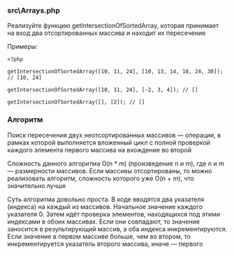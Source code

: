 ### src\Arrays.php

Реализуйте функцию getIntersectionOfSortedArray, которая принимает на вход два отсортированных массива и находит их
пересечение

Примеры:

    <?php
    
    getIntersectionOfSortedArray([10, 11, 24], [10, 13, 14, 18, 24, 30]); // [10, 24]
    
    getIntersectionOfSortedArray([10, 11, 24], [-2, 3, 4]); // []
    
    getIntersectionOfSortedArray([], [2]); // []

### Алгоритм

Поиск пересечения двух неотсортированных массивов — операция, в рамках которой выполняется вложенный цикл с полной
проверкой каждого элемента первого массива на вхождение во второй

Сложность данного алгоритма O(n * m) (произведение n и m), где n и m — размерности массивов. Если массивы
отсортированы, то можно реализовать алгоритм, сложность которого уже O(n + m), что значительно лучше

Суть алгоритма довольно проста. В коде вводятся два указателя (индекса) на каждый из массивов. Начальное значение
каждого указателя 0. Затем идёт проверка элементов, находящихся под этими индексами в обоих массивах. Если они
совпадают, то значение заносится в результирующий массив, а оба индекса инкрементируются. Если значение в первом
массиве больше, чем во втором, то инкрементируется указатель второго массива, иначе — первого